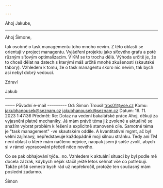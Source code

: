 ```yaml
---

---
```


Ahoj Jakube,



---
Ahoj Šimone,

tak osobně o task managementu toho mnoho nevím.
Z této oblasti se orientuji v project managentu. Vyjádření projektu jako síťového grafu a poté různým síťovým optimalizacím. V KM se to trochu dělá.
Výhoda určitě je, že to chceš dělat na datech s kterými máš určitě mnohé zkušenosti (skautské tábory).
Vzhledem k tomu, že o task managentu skoro nic nevím, tak bych asi nebyl dobrý vedoucí.

Zdraví

Jakub

---
----- Původní e-mail ----------
Od: Šimon Trousil <tros01@vse.cz>
Komu: jakubhanousek@seznam.cz <jakubhanousek@seznam.cz>
Datum: 16. 11. 2023 1:47:36
Předmět: Re: Dotaz na vedení bakalářské práce
Ahoj, děkuji za vyjasnění platné mechaniky. Já mám právě téma již zvolené a aktuálně se snažím vybrat problém k řešení a explicitně stanovené cíle. Samotné téma je "task management" -ve skautském oddíle. A kvantitativní mgmt, ač byl velmi zajímavý, nepředstavuje každopádně moji silnou stránku. Tedy ani TM není oblast o které mám načteno nejvíce, naopak jsem ji spíše zvolil, abych si v rámci vypracování přečetl něco nového. 

Co se pak obhajování týče.. no. Vzhledem k aktuální situaci by byl podle mě docela zázrak, kdybych nějak stačil ještě letos sehnat vše co potřebuji. Takže příští semestr bych rád už nepřekročil, protože ten současný mám poslední zadarmo.

Šimon 